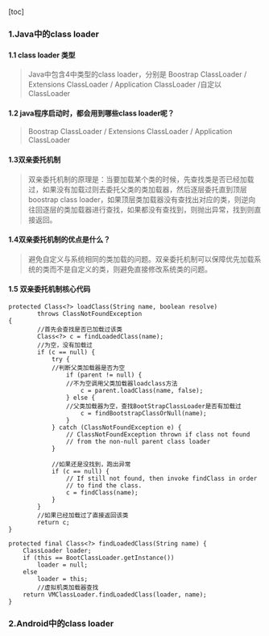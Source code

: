 [toc]

### 1.Java中的class loader

#### 1.1 class loader 类型
> Java中包含4中类型的class loader，分别是 Boostrap ClassLoader / Extensions ClassLoader / Application ClassLoader /自定以ClassLoader

#### 1.2 java程序启动时，都会用到哪些class loader呢？
> Boostrap ClassLoader / Extensions ClassLoader / Application ClassLoader

#### 1.3双亲委托机制
> 双亲委托机制的原理是：当要加载某个类的时候，先查找类是否已经加载过，如果没有加载过则去委托父类的类加载器，然后逐层委托直到顶层boostrap class loader，如果顶层类加载器没有查找出对应的类，则逆向往回逐层的类加载器进行查找，如果都没有查找到，则抛出异常，找到则直接返回。

#### 1.4双亲委托机制的优点是什么？
> 避免自定义与系统相同的类加载的问题。双亲委托机制可以保障优先加载系统的类而不是自定义的类，则避免直接修改系统类的问题。

#### 1.5 双亲委托机制核心代码

```
protected Class<?> loadClass(String name, boolean resolve)
        throws ClassNotFoundException
{
        //首先会查找是否已加载过该类
        Class<?> c = findLoadedClass(name);
        //为空，没有加载过
        if (c == null) {
            try {
            //判断父类加载器是否为空
                if (parent != null) {
                //不为空调用父类加载器loadclass方法
                    c = parent.loadClass(name, false);
                } else {
                //父类加载器为空，查找BootStrapClassLoader是否有加载过
                    c = findBootstrapClassOrNull(name);
                }
            } catch (ClassNotFoundException e) {
                // ClassNotFoundException thrown if class not found
                // from the non-null parent class loader
            }

            //如果还是没找到，跑出异常
            if (c == null) {
                // If still not found, then invoke findClass in order
                // to find the class.
                c = findClass(name);
            }
        }
        //如果已经加载过了直接返回该类
        return c;
}

protected final Class<?> findLoadedClass(String name) {
    ClassLoader loader;
    if (this == BootClassLoader.getInstance())
        loader = null;
    else
        loader = this;
        //虚拟机类加载器查找
    return VMClassLoader.findLoadedClass(loader, name);
}
```


### 2.Android中的class loader